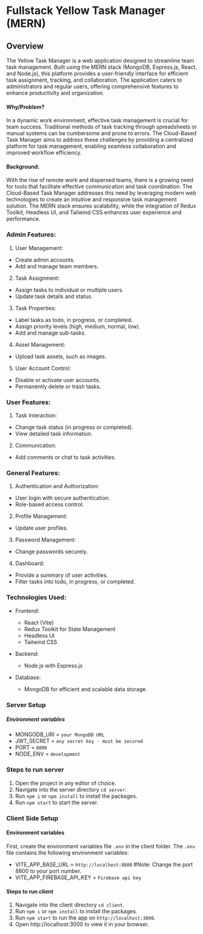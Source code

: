 # Fullstack Yellow Task Manager (MERN)
## Overview
The Yellow Task Manager is a web application designed to streamline team task management. Built using the MERN stack (MongoDB, Express.js, React, and Node.js), this platform provides a user-friendly interface for efficient task assignment, tracking, and collaboration. The application caters to administrators and regular users, offering comprehensive features to enhance productivity and organization.

#### Why/Problem?
In a dynamic work environment, effective task management is crucial for team success. Traditional methods of task tracking through spreadsheets or manual systems can be cumbersome and prone to errors. The Cloud-Based Task Manager aims to address these challenges by providing a centralized platform for task management, enabling seamless collaboration and improved workflow efficiency.

#### Background:
With the rise of remote work and dispersed teams, there is a growing need for tools that facilitate effective communication and task coordination. The Cloud-Based Task Manager addresses this need by leveraging modern web technologies to create an intuitive and responsive task management solution. The MERN stack ensures scalability, while the integration of Redux Toolkit, Headless UI, and Tailwind CSS enhances user experience and performance.

### Admin Features:
1. User Management:
- Create admin accounts.
- Add and manage team members.

2. Task Assignment:
- Assign tasks to individual or multiple users.
- Update task details and status.

3. Task Properties:
- Label tasks as todo, in progress, or completed.
- Assign priority levels (high, medium, normal, low).
- Add and manage sub-tasks.

4. Asset Management:
- Upload task assets, such as images.

5. User Account Control:
- Disable or activate user accounts.
- Permanently delete or trash tasks.

### User Features:
1. Task Interaction:
- Change task status (in progress or completed).
- View detailed task information.

2. Communication:
- Add comments or chat to task activities.

### General Features:
1. Authentication and Authorization:
- User login with secure authentication.
- Role-based access control.

2. Profile Management:
- Update user profiles.

3. Password Management:
- Change passwords securely.

4. Dashboard:
- Provide a summary of user activities.
- Filter tasks into todo, in progress, or completed.

### Technologies Used:
- Frontend:
	- React (Vite)
	- Redux Toolkit for State Management
	- Headless UI
	- Tailwind CSS

- Backend:
	- Node.js with Express.js

- Database:
	- MongoDB for efficient and scalable data storage.

### Server Setup
##### Environment variables
- MONGODB_URI = `your MongoDB URL`
- JWT_SECRET = `any secret key - must be secured`
- PORT = `8800`
- NODE_ENV = `development`

### Steps to run server
1. Open the project in any editor of choice.
2. Navigate into the server directory `cd server`.
3. Run `npm i` or `npm install` to install the packages.
4. Run `npm start` to start the server.

### Client Side Setup
#### Environment variables
First, create the environment variables file `.env` in the client folder. The `.env` file contains the following environment variables:

- VITE_APP_BASE_URL = `http://localhost:8800` #Note: Change the port 8800 to your port number.
- VITE_APP_FIREBASE_API_KEY = `Firebase api key`

#### Steps to run client
1. Navigate into the client directory `cd client`.
2. Run `npm i` or `npm install` to install the packages.
3. Run `npm start` to run the app on `http://localhost:3000`.
4. Open http://localhost:3000 to view it in your browser.
